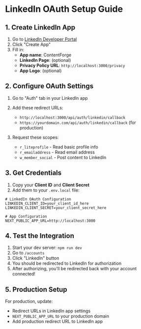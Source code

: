 # LinkedIn OAuth Setup Guide

## 1. Create LinkedIn App

1. Go to [LinkedIn Developer Portal](https://www.linkedin.com/developers/)
2. Click "Create App"
3. Fill in:
   - **App name**: ContentForge
   - **LinkedIn Page**: (optional)
   - **Privacy Policy URL**: `http://localhost:3000/privacy`
   - **App Logo**: (optional)

## 2. Configure OAuth Settings

1. Go to "Auth" tab in your LinkedIn app
2. Add these redirect URLs:
   - `http://localhost:3000/api/auth/linkedin/callback`
   - `https://yourdomain.com/api/auth/linkedin/callback` (for production)

3. Request these scopes:
   - `r_liteprofile` - Read basic profile info
   - `r_emailaddress` - Read email address  
   - `w_member_social` - Post content to LinkedIn

## 3. Get Credentials

1. Copy your **Client ID** and **Client Secret**
2. Add them to your `.env.local` file:

```env
# LinkedIn OAuth Configuration
LINKEDIN_CLIENT_ID=your_client_id_here
LINKEDIN_CLIENT_SECRET=your_client_secret_here

# App Configuration  
NEXT_PUBLIC_APP_URL=http://localhost:3000
```

## 4. Test the Integration

1. Start your dev server: `npm run dev`
2. Go to `/accounts`
3. Click "LinkedIn" button
4. You should be redirected to LinkedIn for authorization
5. After authorizing, you'll be redirected back with your account connected!

## 5. Production Setup

For production, update:
- Redirect URLs in LinkedIn app settings
- `NEXT_PUBLIC_APP_URL` to your production domain
- Add production redirect URL to LinkedIn app













